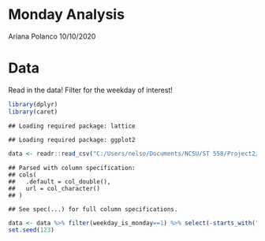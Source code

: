 Monday Analysis
================
Ariana Polanco
10/10/2020

# Data

Read in the data\! Filter for the weekday of interest\!

``` r
library(dplyr)
library(caret)
```

    ## Loading required package: lattice

    ## Loading required package: ggplot2

``` r
data <- readr::read_csv("C:/Users/nelso/Documents/NCSU/ST 558/Project2/OnlineNewsPopularity.csv")
```

    ## Parsed with column specification:
    ## cols(
    ##   .default = col_double(),
    ##   url = col_character()
    ## )

    ## See spec(...) for full column specifications.

``` r
data <- data %>% filter(weekday_is_monday==1) %>% select(-starts_with("weekday"))
set.seed(123)
```
